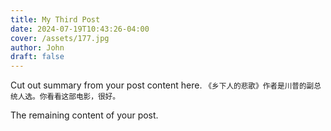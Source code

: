 ```yaml
---
title: My Third Post
date: 2024-07-19T10:43:26-04:00
cover: /assets/177.jpg
author: John
draft: false
---
```

Cut out summary from your post content here.
<small>《乡下人的悲歌》作者是川普的副总统人选。你看看这部电影，很好。</small>

<!--more-->

The remaining content of your post.
